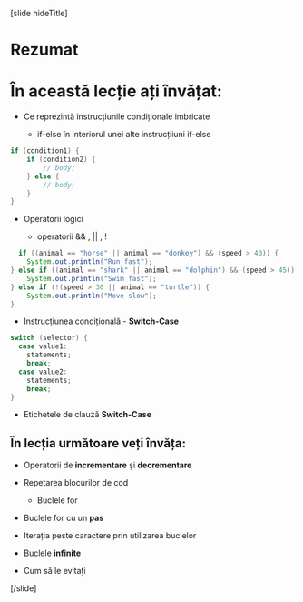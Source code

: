 [slide hideTitle]
# Rezumat

# În această lecție ați învățat: 

- Ce reprezintă instrucțiunile condiționale imbricate

  * if-else în interiorul unei alte instrucțiiuni if-else

```java
if (condition1) {
    if (condition2) {
        // body; 
    } else {
        // body;
    }
}
```

- Operatorii logici  

  *  operatorii && , || , ! 

  
``` java
  if ((animal == "horse" || animal == "donkey") && (speed > 40)) {
    System.out.println("Run fast");
} else if ((animal == "shark" || animal == "dolphin") && (speed > 45)) {
    System.out.println("Swim fast");
} else if (!(speed > 30 || animal == "turtle")) {
    System.out.println("Move slow");
}
```

- Instrucțiunea condițională - **Switch-Case**

 
```java
switch (selector) {
  case value1:
    statements;
    break;
  case value2:
    statements;
    break;
}
```
 * Etichetele de clauză **Switch-Case**

## În lecția următoare veți învăța:

- Operatorii de  **incrementare** și **decrementare** 

- Repetarea blocurilor de cod

  *  Buclele for

- Buclele for cu un **pas**

- Iterația peste caractere prin utilizarea buclelor 

-  Buclele **infinite** 

  * Cum să le evitați


[/slide]